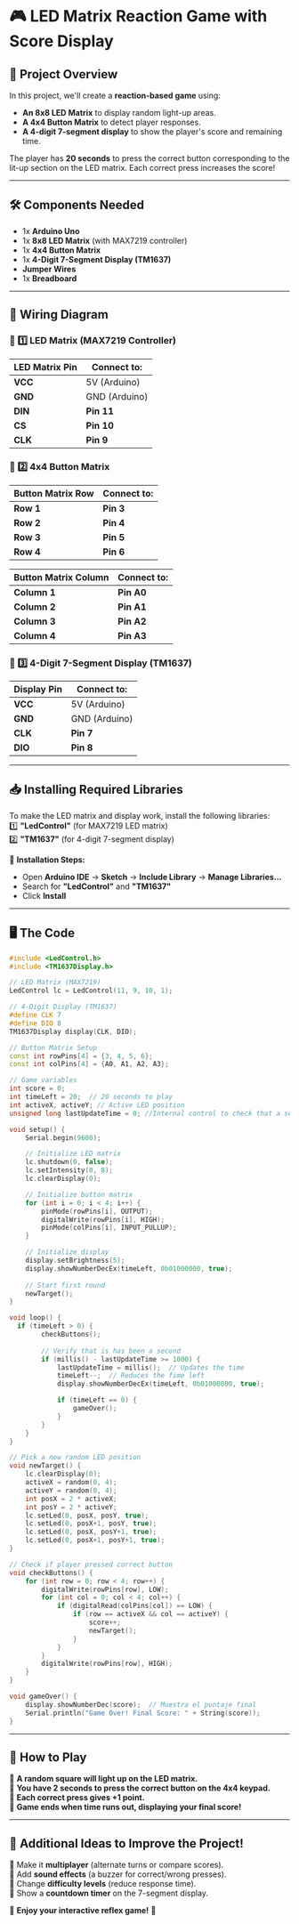 # 🎮 LED Matrix Reaction Game with Score Display

## 📌 Project Overview  
In this project, we'll create a **reaction-based game** using:  
- **An 8x8 LED Matrix** to display random light-up areas.  
- **A 4x4 Button Matrix** to detect player responses.  
- **A 4-digit 7-segment display** to show the player's score and remaining time.  

The player has **20 seconds** to press the correct button corresponding to the lit-up section on the LED matrix. Each correct press increases the score!  

---

## 🛠 Components Needed  
- 1x **Arduino Uno**  
- 1x **8x8 LED Matrix** (with MAX7219 controller)  
- 1x **4x4 Button Matrix**  
- 1x **4-Digit 7-Segment Display (TM1637)**  
- **Jumper Wires**  
- 1x **Breadboard**  

---

## 🔌 Wiring Diagram  

### 📌 **1️⃣ LED Matrix (MAX7219 Controller)**
| LED Matrix Pin | Connect to: |
|---------------|-------------|
| **VCC**       | 5V (Arduino) |
| **GND**       | GND (Arduino) |
| **DIN**       | **Pin 11** |
| **CS**        | **Pin 10** |
| **CLK**       | **Pin 9** |

### 📌 **2️⃣ 4x4 Button Matrix**
| Button Matrix Row | Connect to: |
|------------------|-------------|
| **Row 1** | **Pin 3** |
| **Row 2** | **Pin 4** |
| **Row 3** | **Pin 5** |
| **Row 4** | **Pin 6** |

| Button Matrix Column | Connect to: |
|---------------------|-------------|
| **Column 1** | **Pin A0** |
| **Column 2** | **Pin A1** |
| **Column 3** | **Pin A2** |
| **Column 4** | **Pin A3** |

### 📌 **3️⃣ 4-Digit 7-Segment Display (TM1637)**
| Display Pin | Connect to: |
|------------|-------------|
| **VCC**    | 5V (Arduino) |
| **GND**    | GND (Arduino) |
| **CLK**    | **Pin 7** |
| **DIO**    | **Pin 8** |

---

## 📥 Installing Required Libraries  

To make the LED matrix and display work, install the following libraries:  
1️⃣ **"LedControl"** (for MAX7219 LED matrix)  
2️⃣ **"TM1637"** (for 4-digit 7-segment display)  

📌 **Installation Steps:**  
- Open **Arduino IDE** → **Sketch** → **Include Library** → **Manage Libraries...**  
- Search for **"LedControl"** and **"TM1637"**  
- Click **Install**  

---

## 🖥 The Code  

```cpp
#include <LedControl.h>
#include <TM1637Display.h>

// LED Matrix (MAX7219)
LedControl lc = LedControl(11, 9, 10, 1); 

// 4-Digit Display (TM1637)
#define CLK 7
#define DIO 8
TM1637Display display(CLK, DIO);

// Button Matrix Setup
const int rowPins[4] = {3, 4, 5, 6};
const int colPins[4] = {A0, A1, A2, A3};

// Game variables
int score = 0;
int timeLeft = 20;  // 20 seconds to play
int activeX, activeY; // Active LED position
unsigned long lastUpdateTime = 0; //Internal control to check that a second passed

void setup() {
    Serial.begin(9600);

    // Initialize LED matrix
    lc.shutdown(0, false);
    lc.setIntensity(0, 8);
    lc.clearDisplay(0);

    // Initialize button matrix
    for (int i = 0; i < 4; i++) {
        pinMode(rowPins[i], OUTPUT);
        digitalWrite(rowPins[i], HIGH);
        pinMode(colPins[i], INPUT_PULLUP);
    }

    // Initialize display
    display.setBrightness(5);
    display.showNumberDecEx(timeLeft, 0b01000000, true);
    
    // Start first round
    newTarget();
}

void loop() {
  if (timeLeft > 0) {
        checkButtons();
        
        // Verify that is has been a second
        if (millis() - lastUpdateTime >= 1000) {
            lastUpdateTime = millis();  // Updates the time
            timeLeft--;  // Reduces the fime left
            display.showNumberDecEx(timeLeft, 0b01000000, true);

            if (timeLeft == 0) {
                gameOver();
            }
        }
    }
}

// Pick a new random LED position
void newTarget() {
    lc.clearDisplay(0);
    activeX = random(0, 4);
    activeY = random(0, 4);
    int posX = 2 * activeX;
    int posY = 2 * activeY;
    lc.setLed(0, posX, posY, true);
    lc.setLed(0, posX+1, posY, true);
    lc.setLed(0, posX, posY+1, true);
    lc.setLed(0, posX+1, posY+1, true);
}

// Check if player pressed correct button
void checkButtons() {
    for (int row = 0; row < 4; row++) {
        digitalWrite(rowPins[row], LOW);
        for (int col = 0; col < 4; col++) {
            if (digitalRead(colPins[col]) == LOW) {
                if (row == activeX && col == activeY) {
                    score++;
                    newTarget();
                }
            }
        }
        digitalWrite(rowPins[row], HIGH);
    }
}

void gameOver() {
    display.showNumberDec(score);  // Muestra el puntaje final
    Serial.println("Game Over! Final Score: " + String(score));
}
```

---

## 🎯 How to Play  
🔹 **A random square will light up on the LED matrix.**  
🔹 **You have 2 seconds to press the correct button on the 4x4 keypad.**  
🔹 **Each correct press gives +1 point.**  
🔹 **Game ends when time runs out, displaying your final score!**  

---

## 🎨 Additional Ideas to Improve the Project!  
🔹 Make it **multiplayer** (alternate turns or compare scores).  
🔹 Add **sound effects** (a buzzer for correct/wrong presses).  
🔹 Change **difficulty levels** (reduce response time).  
🔹 Show a **countdown timer** on the 7-segment display.  

🎉 **Enjoy your interactive reflex game!** 🚀
